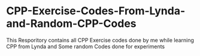 # CPP-Exercise-Codes-From-Lynda-and-Random-CPP-Codes
This Resporitory contains all CPP Exercise codes done by me while learning CPP from Lynda and Some random Codes done for experiments
